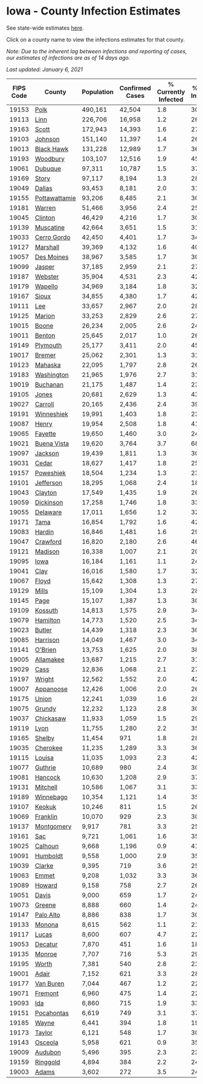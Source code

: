# Iowa - County Infection Estimates

See state-wide estimates [here](/infections/us-ia).

Click on a county name to view the infections estimates for that county.

*Note: Due to the inherent lag between infections and reporting of cases, our estimates of infections are as of 14 days ago.*

*Last updated: January 6, 2021*

|   FIPS Code |                         County |   Population |   Confirmed Cases |   % Currently Infected |   % Total Infected |
|-------------|--------------------------------|--------------|-------------------|------------------------|--------------------|
|       19153 |                   [Polk](polk) |      490,161 |            42,504 |                    1.8 |               30.2 |
|       19113 |                   [Linn](linn) |      226,706 |            16,958 |                    1.2 |               26.0 |
|       19163 |                 [Scott](scott) |      172,943 |            14,393 |                    1.6 |               27.9 |
|       19103 |             [Johnson](johnson) |      151,140 |            11,397 |                    1.4 |               26.4 |
|       19013 |       [Black Hawk](black-hawk) |      131,228 |            12,989 |                    1.7 |               36.7 |
|       19193 |           [Woodbury](woodbury) |      103,107 |            12,516 |                    1.9 |               45.6 |
|       19061 |             [Dubuque](dubuque) |       97,311 |            10,787 |                    1.5 |               37.1 |
|       19169 |                 [Story](story) |       97,117 |             8,194 |                    1.3 |               28.0 |
|       19049 |               [Dallas](dallas) |       93,453 |             8,181 |                    2.0 |               31.0 |
|       19155 | [Pottawattamie](pottawattamie) |       93,206 |             8,485 |                    2.1 |               30.0 |
|       19181 |               [Warren](warren) |       51,466 |             3,956 |                    2.4 |               25.2 |
|       19045 |             [Clinton](clinton) |       46,429 |             4,216 |                    1.7 |               30.2 |
|       19139 |         [Muscatine](muscatine) |       42,664 |             3,651 |                    1.5 |               31.9 |
|       19033 |     [Cerro Gordo](cerro-gordo) |       42,450 |             4,401 |                    1.7 |               34.4 |
|       19127 |           [Marshall](marshall) |       39,369 |             4,132 |                    1.6 |               40.9 |
|       19057 |       [Des Moines](des-moines) |       38,967 |             3,585 |                    1.7 |               30.5 |
|       19099 |               [Jasper](jasper) |       37,185 |             2,959 |                    2.1 |               27.8 |
|       19187 |             [Webster](webster) |       35,904 |             4,531 |                    2.3 |               42.6 |
|       19179 |             [Wapello](wapello) |       34,969 |             3,184 |                    1.8 |               32.5 |
|       19167 |                 [Sioux](sioux) |       34,855 |             4,380 |                    1.7 |               42.1 |
|       19111 |                     [Lee](lee) |       33,657 |             2,967 |                    2.0 |               28.5 |
|       19125 |               [Marion](marion) |       33,253 |             2,829 |                    2.6 |               27.3 |
|       19015 |                 [Boone](boone) |       26,234 |             2,005 |                    2.6 |               24.6 |
|       19011 |               [Benton](benton) |       25,645 |             2,017 |                    1.0 |               26.5 |
|       19149 |           [Plymouth](plymouth) |       25,177 |             3,411 |                    2.0 |               45.2 |
|       19017 |               [Bremer](bremer) |       25,062 |             2,301 |                    1.3 |               31.3 |
|       19123 |             [Mahaska](mahaska) |       22,095 |             1,797 |                    2.8 |               26.6 |
|       19183 |       [Washington](washington) |       21,965 |             1,976 |                    2.7 |               31.3 |
|       19019 |           [Buchanan](buchanan) |       21,175 |             1,487 |                    1.4 |               23.2 |
|       19105 |                 [Jones](jones) |       20,681 |             2,629 |                    1.3 |               43.2 |
|       19027 |             [Carroll](carroll) |       20,165 |             2,436 |                    2.4 |               39.4 |
|       19191 |       [Winneshiek](winneshiek) |       19,991 |             1,403 |                    1.8 |               23.2 |
|       19087 |                 [Henry](henry) |       19,954 |             2,508 |                    1.8 |               41.6 |
|       19065 |             [Fayette](fayette) |       19,650 |             1,460 |                    3.0 |               24.3 |
|       19021 |     [Buena Vista](buena-vista) |       19,620 |             3,764 |                    3.7 |               68.1 |
|       19097 |             [Jackson](jackson) |       19,439 |             1,811 |                    1.3 |               30.6 |
|       19031 |                 [Cedar](cedar) |       18,627 |             1,417 |                    1.8 |               25.6 |
|       19157 |         [Poweshiek](poweshiek) |       18,504 |             1,234 |                    1.3 |               23.2 |
|       19101 |         [Jefferson](jefferson) |       18,295 |             1,068 |                    2.4 |               18.9 |
|       19043 |             [Clayton](clayton) |       17,549 |             1,435 |                    1.9 |               26.8 |
|       19059 |         [Dickinson](dickinson) |       17,258 |             1,746 |                    1.8 |               33.4 |
|       19055 |           [Delaware](delaware) |       17,011 |             1,656 |                    1.2 |               32.1 |
|       19171 |                   [Tama](tama) |       16,854 |             1,792 |                    1.6 |               42.0 |
|       19083 |               [Hardin](hardin) |       16,846 |             1,481 |                    1.6 |               29.1 |
|       19047 |           [Crawford](crawford) |       16,820 |             2,180 |                    2.6 |               46.8 |
|       19121 |             [Madison](madison) |       16,338 |             1,007 |                    2.1 |               20.0 |
|       19095 |                   [Iowa](iowa) |       16,184 |             1,161 |                    1.1 |               24.0 |
|       19041 |                   [Clay](clay) |       16,016 |             1,580 |                    1.7 |               32.3 |
|       19067 |                 [Floyd](floyd) |       15,642 |             1,308 |                    1.3 |               27.6 |
|       19129 |                 [Mills](mills) |       15,109 |             1,304 |                    1.3 |               28.5 |
|       19145 |                   [Page](page) |       15,107 |             1,387 |                    1.3 |               30.6 |
|       19109 |             [Kossuth](kossuth) |       14,813 |             1,575 |                    2.9 |               34.5 |
|       19079 |           [Hamilton](hamilton) |       14,773 |             1,520 |                    2.5 |               34.1 |
|       19023 |               [Butler](butler) |       14,439 |             1,318 |                    2.3 |               30.1 |
|       19085 |           [Harrison](harrison) |       14,049 |             1,467 |                    3.0 |               34.0 |
|       19141 |             [O'Brien](o'brien) |       13,753 |             1,625 |                    2.0 |               38.8 |
|       19005 |         [Allamakee](allamakee) |       13,687 |             1,215 |                    2.7 |               31.5 |
|       19029 |                   [Cass](cass) |       12,836 |             1,068 |                    2.1 |               27.0 |
|       19197 |               [Wright](wright) |       12,562 |             1,552 |                    2.0 |               42.3 |
|       19007 |         [Appanoose](appanoose) |       12,426 |             1,006 |                    2.0 |               26.6 |
|       19175 |                 [Union](union) |       12,241 |             1,039 |                    1.6 |               28.0 |
|       19075 |               [Grundy](grundy) |       12,232 |             1,123 |                    2.8 |               30.3 |
|       19037 |         [Chickasaw](chickasaw) |       11,933 |             1,059 |                    1.5 |               29.2 |
|       19119 |                   [Lyon](lyon) |       11,755 |             1,280 |                    2.2 |               35.7 |
|       19165 |               [Shelby](shelby) |       11,454 |               971 |                    1.8 |               28.4 |
|       19035 |           [Cherokee](cherokee) |       11,235 |             1,289 |                    3.3 |               36.8 |
|       19115 |               [Louisa](louisa) |       11,035 |             1,093 |                    2.3 |               42.2 |
|       19077 |             [Guthrie](guthrie) |       10,689 |               980 |                    2.4 |               30.6 |
|       19081 |             [Hancock](hancock) |       10,630 |             1,208 |                    2.9 |               37.1 |
|       19131 |           [Mitchell](mitchell) |       10,586 |             1,067 |                    3.1 |               33.1 |
|       19189 |         [Winnebago](winnebago) |       10,354 |             1,121 |                    1.4 |               35.5 |
|       19107 |               [Keokuk](keokuk) |       10,246 |               811 |                    1.5 |               26.2 |
|       19069 |           [Franklin](franklin) |       10,070 |               929 |                    2.3 |               30.6 |
|       19137 |       [Montgomery](montgomery) |        9,917 |               781 |                    3.3 |               25.4 |
|       19161 |                     [Sac](sac) |        9,721 |             1,061 |                    1.6 |               35.8 |
|       19025 |             [Calhoun](calhoun) |        9,668 |             1,196 |                    0.9 |               41.5 |
|       19091 |           [Humboldt](humboldt) |        9,558 |             1,000 |                    2.9 |               35.1 |
|       19039 |               [Clarke](clarke) |        9,395 |               719 |                    3.6 |               25.0 |
|       19063 |                 [Emmet](emmet) |        9,208 |             1,032 |                    3.3 |               36.5 |
|       19089 |               [Howard](howard) |        9,158 |               758 |                    2.7 |               26.9 |
|       19051 |                 [Davis](davis) |        9,000 |               659 |                    1.7 |               24.1 |
|       19073 |               [Greene](greene) |        8,888 |               660 |                    1.4 |               24.8 |
|       19147 |         [Palo Alto](palo-alto) |        8,886 |               838 |                    1.7 |               30.5 |
|       19133 |               [Monona](monona) |        8,615 |               562 |                    1.1 |               21.6 |
|       19117 |                 [Lucas](lucas) |        8,600 |               607 |                    4.7 |               22.1 |
|       19053 |             [Decatur](decatur) |        7,870 |               451 |                    1.6 |               18.0 |
|       19135 |               [Monroe](monroe) |        7,707 |               716 |                    5.3 |               29.4 |
|       19195 |                 [Worth](worth) |        7,381 |               540 |                    2.8 |               23.7 |
|       19001 |                 [Adair](adair) |        7,152 |               621 |                    3.3 |               28.4 |
|       19177 |         [Van Buren](van-buren) |        7,044 |               467 |                    1.2 |               22.1 |
|       19071 |             [Fremont](fremont) |        6,960 |               475 |                    1.4 |               22.2 |
|       19093 |                     [Ida](ida) |        6,860 |               715 |                    1.9 |               33.8 |
|       19151 |       [Pocahontas](pocahontas) |        6,619 |               749 |                    3.1 |               37.0 |
|       19185 |                 [Wayne](wayne) |        6,441 |               394 |                    1.8 |               19.8 |
|       19173 |               [Taylor](taylor) |        6,121 |               548 |                    1.7 |               30.4 |
|       19143 |             [Osceola](osceola) |        5,958 |               621 |                    0.9 |               35.4 |
|       19009 |             [Audubon](audubon) |        5,496 |               395 |                    2.3 |               23.3 |
|       19159 |           [Ringgold](ringgold) |        4,894 |               384 |                    2.2 |               24.5 |
|       19003 |                 [Adams](adams) |        3,602 |               272 |                    3.5 |               24.4 |